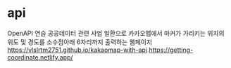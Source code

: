 # api
OpenAPI 연습
공공데이터 관련 사업 일환으로
카카오맵에서 마커가 가리키는 위치의 위도 및 경도를 소수점아래 6자리까지 출력하는 웹페이지
https://vlslrtm2751.github.io/kakaomap-with-api
https://getting-coordinate.netlify.app/
